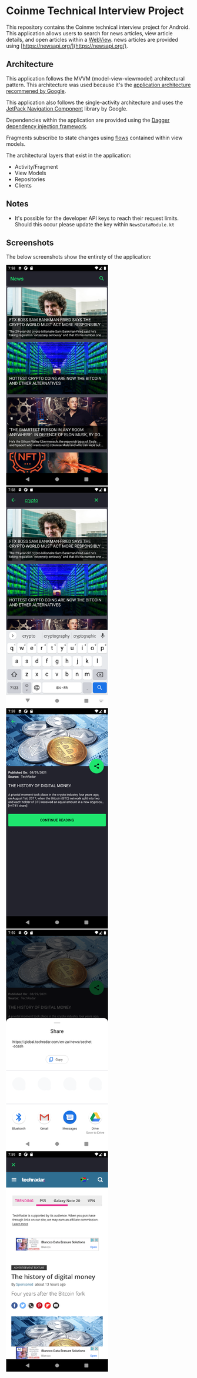 # Coinme Technical Interview Project

This repository contains the Coinme technical interview project for Android. This application allows users to search for news articles, view article details, and open articles within a [WebView](https://developer.android.com/reference/android/webkit/WebView). news articles are provided using [https://newsapi.org/](https://newsapi.org/).

## Architecture

This application follows the MVVM (model-view-viewmodel) architectural pattern. This architecture was used because it's the [application architecture recommened by Google](https://developer.android.com/jetpack/guide?gclid=CjwKCAjwn6GGBhADEiwAruUcKoX2rUi1rlaWQeICQLQgLiaegSKjemkcR7Ezho2US3PTU_2rgv_YiBoCQr8QAvD_BwE&gclsrc=aw.ds#recommended-app-arch).

This application also follows the single-activity architecture and uses the [JetPack Navigation Component](https://developer.android.com/guide/navigation?gclid=CjwKCAjw4KyJBhAbEiwAaAQbE-1ac2kTg1BCtC6qT-CIDNjEutTHwAGXevW8788L0C6NlqyLec-sWBoC2OMQAvD_BwE&gclsrc=aw.ds) library by Google.

Dependencies within the application are provided using the [Dagger dependency injection framework](https://developer.android.com/training/dependency-injection/dagger-android).

Fragments subscribe to state changes using [flows](https://kotlinlang.org/docs/flow.html) contained within view models.

The architectural layers that exist in the application:
- Activity/Fragment
- View Models
- Repositories
- Clients

## Notes
- It's possible for the developer API keys to reach their request limits. Should this occur please update the key within `NewsDataModule.kt`

## Screenshots

The below screenshots show the entirety of the application:

<img src="screenshots/home.png?raw=true" height="600" title="Home">  <img src="screenshots/homeSearchActive.png?raw=true" height="600" title="Home Search Active">  <img src="screenshots/articleDetail.png?raw=true" height="600" title="Article Detail">  <img src="screenshots/articleDetailShare.png?raw=true" height="600" title="Article Detail Share">  <img src="screenshots/webView.png?raw=true" height="600" title="Web View">

